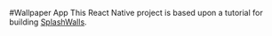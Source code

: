 #Wallpaper App
This React Native project is based upon a tutorial for building [SplashWalls](https://github.com/nashvail/SplashWalls "SplashWalls").
